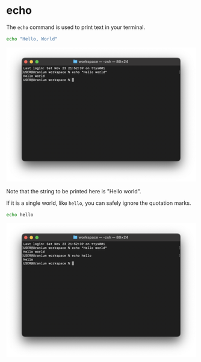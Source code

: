 # echo

The `echo` command is used to print text in your terminal.

```sh
echo "Hello, World"
```

![echo](../../assets/shell-scripting/echo.png)

Note that the string to be printed here is "Hello world".

If it is a single world, like `hello`, you can safely ignore the quotation marks.

```sh
echo hello
```

![echo](../../assets/shell-scripting/echo-single-word.png)
